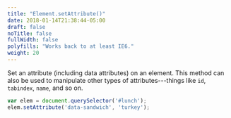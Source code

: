```yaml
---
title: "Element.setAttribute()"
date: 2018-01-14T21:38:44-05:00
draft: false
noTitle: false
fullWidth: false
polyfills: "Works back to at least IE6."
weight: 20
---
```


Set an attribute (including data attributes) on an element. This method can also be used to manipulate other types of attributes---things like `id`, `tabindex`, `name`, and so on.

```javascript
var elem = document.querySelector('#lunch');
elem.setAttribute('data-sandwich', 'turkey');
```